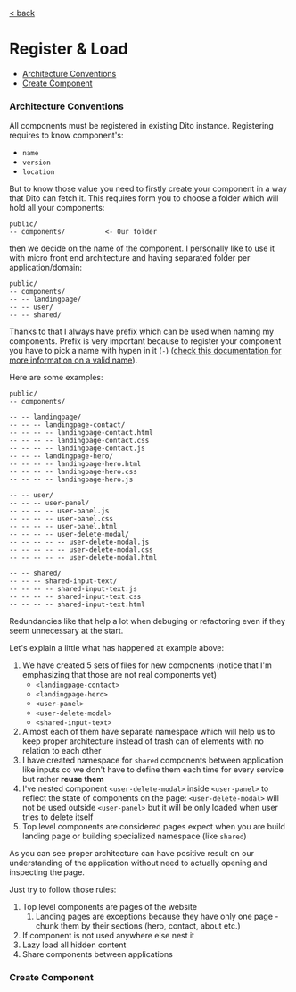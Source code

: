 [< back](../README.md#advanced-stuff)
# Register & Load
- [Architecture Conventions](#architecture)
- [Create Component](#create-component)

### Architecture Conventions
All components must be registered in existing Dito instance. Registering requires to know component's:
- `name`
- `version`
- `location`

But to know those value you need to firstly create your component in a way that Dito can fetch it. 
This requires form you to choose a folder which will hold all your components:
```
public/
-- components/          <- Our folder
```
then we decide on the name of the component. I personally like to use it with micro front end architecture 
and having separated folder per application/domain:
```
public/
-- components/          
-- -- landingpage/
-- -- user/
-- -- shared/
```
Thanks to that I always have prefix which can be used when naming my components. 
Prefix is very important because to register your component you have to pick a name with hypen in it (`-`) 
([check this documentation for more information on a valid name](https://html.spec.whatwg.org/multipage/custom-elements.html#valid-custom-element-name)).

Here are some examples:
```
public/
-- components/

-- -- landingpage/
-- -- -- landingpage-contact/
-- -- -- -- landingpage-contact.html
-- -- -- -- landingpage-contact.css
-- -- -- -- landingpage-contact.js
-- -- -- landingpage-hero/
-- -- -- -- landingpage-hero.html
-- -- -- -- landingpage-hero.css
-- -- -- -- landingpage-hero.js

-- -- user/
-- -- -- user-panel/
-- -- -- -- user-panel.js
-- -- -- -- user-panel.css
-- -- -- -- user-panel.html
-- -- -- -- user-delete-modal/
-- -- -- -- -- user-delete-modal.js
-- -- -- -- -- user-delete-modal.css
-- -- -- -- -- user-delete-modal.html

-- -- shared/
-- -- -- shared-input-text/
-- -- -- -- shared-input-text.js
-- -- -- -- shared-input-text.css
-- -- -- -- shared-input-text.html

```
Redundancies like that help a lot when debuging or refactoring even if they seem unnecessary at the start. 

Let's explain a little what has happened at example above:
1. We have created 5 sets of files for new components (notice that I'm emphasizing that those are not real components yet)
    - `<landingpage-contact>`
    - `<landingpage-hero>`
    - `<user-panel>`
    - `<user-delete-modal>`
    - `<shared-input-text>`
2. Almost each of them have separate namespace which will help us to keep proper architecture instead of trash can of elements with no relation to each other
3. I have created namespace for `shared` components between application like inputs co we don't have to define them each time for every service but rather **reuse them**
4. I've nested component `<user-delete-modal>` inside `<user-panel>` to reflect the state of components on the page:
   `<user-delete-modal>` will not be used outside `<user-panel>` but it will be only loaded when user tries to delete itself
5. Top level components are considered pages expect when you are build landing page or building specialized namespace (like `shared`)

As you can see proper architecture can have positive result on our understanding of the application without need to actually opening and inspecting the page.

Just try to follow those rules:
1. Top level components are pages of the website
   1. Landing pages are exceptions because they have only one page - chunk them by their sections (hero, contact, about etc.)
2. If component is not used anywhere else nest it 
3. Lazy load all hidden content
3. Share components between applications


### Create Component
